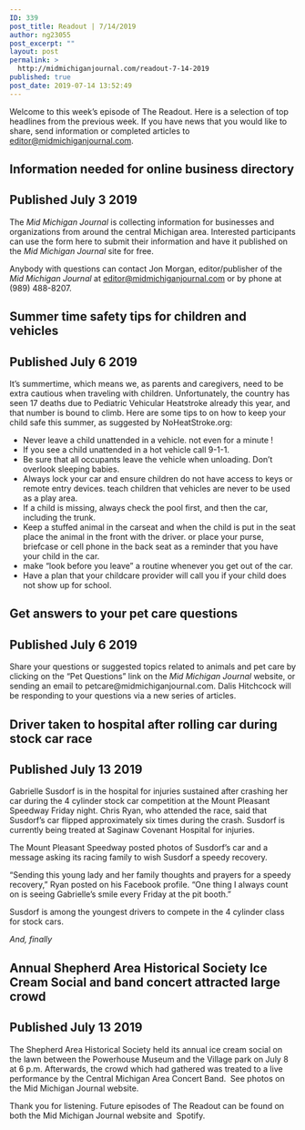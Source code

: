 ```yaml
---
ID: 339
post_title: Readout | 7/14/2019
author: ng23055
post_excerpt: ""
layout: post
permalink: >
  http://midmichiganjournal.com/readout-7-14-2019
published: true
post_date: 2019-07-14 13:52:49
---
```

Welcome to this week’s episode of The Readout. Here is a selection of top headlines from the previous week. If you have news that you would like to share, send information or completed articles to editor@midmichiganjournal.com.
<h2>Information needed for online business directory</h2>
<h2>Published July 3 2019</h2>
The <i>Mid Michigan Journal </i>is collecting information for businesses and organizations from around the central Michigan area. Interested participants can use the form here to submit their information and have it published on the <i>Mid Michigan Journal </i>site for free.

Anybody with questions can contact Jon Morgan, editor/publisher of the <i>Mid Michigan Journal </i>at editor@midmichiganjournal.com or by phone at (989) 488-8207.
<h2>Summer time safety tips for children and vehicles</h2>
<h2>Published July 6 2019</h2>
It’s summertime, which means we, as parents and caregivers, need to be extra cautious when traveling with children. Unfortunately, the country has seen 17 deaths due to Pediatric Vehicular Heatstroke already this year, and that number is bound to climb. Here are some tips to on how to keep your child safe this summer, as suggested by NoHeatStroke.org:
<ul>
 	<li>Never leave a child unattended in a vehicle. not even for a minute !</li>
 	<li>If you see a child unattended in a hot vehicle call 9-1-1.</li>
 	<li>Be sure that all occupants leave the vehicle when unloading. Don’t overlook sleeping babies.</li>
 	<li>Always lock your car and ensure children do not have access to keys or remote entry devices. teach children that vehicles are never to be used as a play area.</li>
 	<li>If a child is missing, always check the pool first, and then the car, including the trunk.</li>
 	<li>Keep a stuffed animal in the carseat and when the child is put in the seat place the animal in the front with the driver. or place your purse, briefcase or cell phone in the back seat as a reminder that you have your child in the car.</li>
 	<li>make “look before you leave” a routine whenever you get out of the car.</li>
 	<li>Have a plan that your childcare provider will call you if your child does not show up for school.</li>
</ul>
<h2>Get answers to your pet care questions</h2>
<h2>Published July 6 2019</h2>
Share your questions or suggested topics related to animals and pet care by clicking on the “Pet Questions” link on the <i>Mid Michigan Journal </i>website, or sending an email to petcare@midmichiganjournal.com. Dalis Hitchcock will be responding to your questions via a new series of articles.
<h2>Driver taken to hospital after rolling car during stock car race</h2>
<h2>Published July 13 2019</h2>
Gabrielle Susdorf is in the hospital for injuries sustained after crashing her car during the 4 cylinder stock car competition at the Mount Pleasant Speedway Friday night. Chris Ryan, who attended the race, said that Susdorf’s car flipped approximately six times during the crash. Susdorf is currently being treated at Saginaw Covenant Hospital for injuries.

The Mount Pleasant Speedway posted photos of Susdorf’s car and a message asking its racing family to wish Susdorf a speedy recovery.

“Sending this young lady and her family thoughts and prayers for a speedy recovery,” Ryan posted on his Facebook profile. “One thing I always count on is seeing Gabrielle’s smile every Friday at the pit booth.”

Susdorf is among the youngest drivers to compete in the 4 cylinder class for stock cars.

<em>And, finally</em>
<h2>Annual Shepherd Area Historical Society Ice Cream Social and band concert attracted large crowd</h2>
<h2>Published July 13 2019</h2>
The Shepherd Area Historical Society held its annual ice cream social on the lawn between the Powerhouse Museum and the Village park on July 8 at 6 p.m. Afterwards, the crowd which had gathered was treated to a live performance by the Central Michigan Area Concert Band.&nbsp; See photos on the Mid Michigan Journal website.

Thank you for listening. Future episodes of The Readout can be found on both the Mid Michigan Journal website and&nbsp; Spotify.